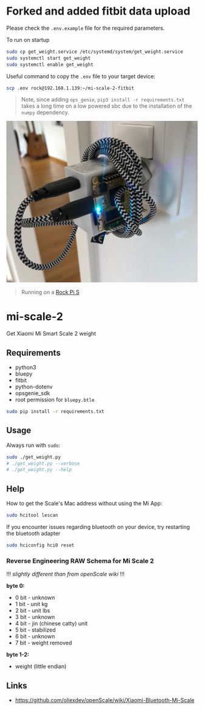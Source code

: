 # Forked and added fitbit data upload

Please check the `.env.example` file for the required parameters.

To run on startup

```sh
sudo cp get_weight.service /etc/systemd/system/get_weight.service
sudo systemctl start get_weight
sudo systemctl enable get_weight
```

Useful command to copy the `.env` file to your target device:

```sh
scp .env rock@192.168.1.139:~/mi-scale-2-fitbit
```

> Note, since adding `ops_genie`, `pip3 install -r requirements.txt` takes a long time on a low powered sbc due to the installation of the `numpy` dependency.

![It works](images/it_works.jpg)

> Running on a [Rock Pi S](https://wiki.radxa.com/RockpiS)

# mi-scale-2

Get Xiaomi Mi Smart Scale 2 weight

## Requirements

- python3
- bluepy
- fitbit
- python-dotenv
- opsgenie_sdk
- root permission for `bluepy.btle`

```bash
sudo pip install -r requirements.txt
```

## Usage

Always run with `sudo`:

```bash
sudo ./get_weight.py
# ./get_weight.py --verbose
# ./get_weight.py --help
```

## Help

How to get the Scale's Mac address without using the Mi App:

```bash
sudo hcitool lescan
```

If you encounter issues regarding bluetooth on your device, try restarting the bluetooth adapter

```bash
sudo hciconfig hci0 reset
```

### Reverse Engineering RAW Schema for Mi Scale 2

!!! _slightly different than from openScale wiki_ !!!

**byte 0:**

- 0 bit - unknown
- 1 bit - unit kg
- 2 bit - unit lbs
- 3 bit - unknown
- 4 bit - jin (chinese catty) unit
- 5 bit - stabilized
- 6 bit - unknown
- 7 bit - weight removed

**byte 1-2:**

- weight (little endian)

## Links

- https://github.com/oliexdev/openScale/wiki/Xiaomi-Bluetooth-Mi-Scale
